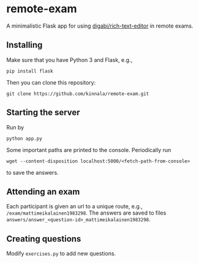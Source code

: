 # remote-exam

A minimalistic Flask app for using [digabi/rich-text-editor](https://math-demo.abitti.fi/) in remote exams.

## Installing

Make sure that you have Python 3 and Flask, e.g.,
```
pip install flask
```
Then you can clone this repository:
```
git clone https://github.com/kinnala/remote-exam.git
```

## Starting the server

Run by
```
python app.py
```
Some important paths are printed to the console.
Periodically run
```
wget --content-disposition localhost:5000/<fetch-path-from-console>
```
to save the answers.

## Attending an exam

Each participant is given an url to a unique route, e.g.,
`/exam/mattimeikalainen1983298`.  The answers are saved to files
`answers/answer_<question-id>_mattimeikalainen1983298`.

## Creating questions

Modify `exercises.py` to add new questions.
